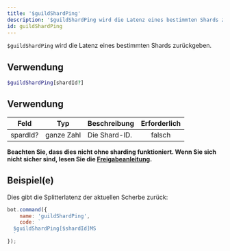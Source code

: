```yaml
---
title: '$guildShardPing'
description: '$guildShardPing wird die Latenz eines bestimmten Shards zurückgeben.'
id: guildShardPing
---
```


`$guildShardPing` wird die Latenz eines bestimmten Shards zurückgeben.

## Verwendung

```php
$guildShardPing[shardId?]
```

## Verwendung

| Feld     | Typ        | Beschreibung  | Erforderlich |
| -------- | ---------- | ------------- |:------------:|
| spardId? | ganze Zahl | Die Shard-ID. |    falsch    |

**Beachten Sie, dass dies nicht ohne sharding funktioniert. Wenn Sie sich nicht sicher sind, lesen Sie die [Freigabeanleitung](../../guides/Client/6sharding.md).**

## Beispiel(e)

Dies gibt die Splitterlatenz der aktuellen Scherbe zurück:

```javascript
bot.command({
    name: 'guildShardPing',
    code: `
  $guildShardPing[$shardId]MS
  `
});
```
